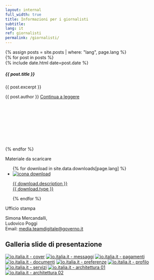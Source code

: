 ```yaml
---
layout: internal
full_width: true
title: Informazioni per i giornalisti
subtitle:
lang: it
ref: giornalisti
permalink: /giornalisti/
---
```


<section class="container mw-60">
    <div class="row">
        <div class="col-md-8">
            {% assign posts = site.posts | where: "lang", page.lang %}
            <div class="mt-0 mt-md-5">
                {% for post in posts %}
                  <div class="card-wrapper my-4">
                    <div class="card">
                      <div class="card-body">
                          <div class="head-tags">
                            <div class="d-flex justify-content-between w-100">
                              <div><span class="data">{% include date.html date=post.date %}</span></div>
                            </div>
                          </div>
                          <h5 class="card-title big-heading">{{ post.title }}</h5>
                          <p class="card-text">{{ post.excerpt }}</p>
                          <span class="card-signature">{{ post.author }}</span>
                          <a class="read-more" href="{{ site.baseurl }}{{ post.url }}">
                            <span class="">Continua a leggere</span>
                            <svg class="icon">
                              <use xlink:href="/assets/svg/sprite.svg#it-arrow-right"></use>
                            </svg>
                          </a>
                        </div>
                    </div>
                  </div>
                {% endfor %}
            </div>
        </div>
        <div class="col-md-4">
	        <aside class="mt-0 mt-md-5 pt-3 pt-md-5 pb-3 pb-md-5">
            <p class="font-weight-bold">Materiale da scaricare</p>
            <ul class="list-unstyled mt-2 mt-md-5">
                {% for download in site.data.downloads[page.lang] %}
                <li class="mb-2 pt-2 pb-2">
                    <a class="d-flex" download="{{ download.name }}" href="{{ download.asset | relative_url}}">
                        <img class="icon mr-3" src="{{'/assets/img/icon-download.svg' | relative_url}}" alt="icona download">
                        <p>
                        <span class="font-weight-bold">{{ download.description }}</span><br/>
                        <span class="small">{{ download.type }}</span>
                        </p>
                    </a>
                </li>
                {% endfor %}
            </ul>
            <p class="font-weight-bold pt-2 pt-md-4">Ufficio stampa</p>
            <p>Simona Mercandalli,<br/>Ludovico Poggi<br/>Email: <a href="mailto:media.teamdigitale@governo.it">media.teamdigitale@governo.it</a></p>
            </aside>
        </div>
    </div><!--/row-->
</section>

<section class="giornalisti__slides pt-3 pt-md-4 pb-3 pb-md-4">
    <div class="container mw-60">
        <h2>Galleria slide di presentazione</h2>
    </div>
    <div class="container giornalisti__slides-container mt-2 mt-md-5">
        <div class="d-flex flex-row flex-wrap giornalisti__slides-content">
            <a class="giornalisti__slides-item" href="{{'/assets/img/slides/it/slide-01-cover@2x.jpg' | relative_url}}"><img src="{{'/assets/img/slides/it/small/slide-01-cover.jpg' | relative_url}}" alt="io.italia.it - cover"></a>
            <a class="giornalisti__slides-item" href="{{'/assets/img/slides/it/slide-02-messaggi@2x.jpg' | relative_url}}"><img src="{{'/assets/img/slides/it/small/slide-02-messaggi.jpg' | relative_url}}" alt="io.italia.it - messaggi"></a>
            <a class="giornalisti__slides-item" href="{{'/assets/img/slides/it/slide-03-pagamenti@2x.jpg' | relative_url}}"><img src="{{'/assets/img/slides/it/small/slide-03-pagamenti.jpg' | relative_url}}" alt="io.italia.it - pagamenti"></a>
            <a class="giornalisti__slides-item" href="{{'/assets/img/slides/it/slide-04-documenti@2x.jpg' | relative_url}}"><img src="{{'/assets/img/slides/it/small/slide-04-documenti.jpg' | relative_url}}" alt="io.italia.it - documenti"></a>
            <a class="giornalisti__slides-item" href="{{'/assets/img/slides/it/slide-05-preferenze@2x.jpg' | relative_url}}"><img src="{{'/assets/img/slides/it/small/slide-05-preferenze.jpg' | relative_url}}" alt="io.italia.it - preferenze"></a>
            <a class="giornalisti__slides-item" href="{{'/assets/img/slides/it/slide-06-profilo@2x.jpg' | relative_url}}"><img src="{{'/assets/img/slides/it/small/slide-06-profilo.jpg' | relative_url}}" alt="io.italia.it - profilo"></a>
            <a class="giornalisti__slides-item" href="{{'/assets/img/slides/it/slide-07-servizi@2x.png' | relative_url}}"><img src="{{'/assets/img/slides/it/small/slide-07-servizi.png' | relative_url}}" alt="io.italia.it - servizi"></a>
            <a class="giornalisti__slides-item" href="{{'/assets/img/slides/it/slide-08-architettura-01@2x.jpg' | relative_url}}"><img src="{{'/assets/img/slides/it/small/slide-08-architettura-01.jpg' | relative_url}}" alt="io.italia.it - architettura 01"></a>
            <a class="giornalisti__slides-item" href="{{'/assets/img/slides/it/slide-09-architettura-02@2x.jpg' | relative_url}}"><img src="{{'/assets/img/slides/it/small/slide-09-architettura-02.jpg' | relative_url}}" alt="io.italia.it - architettura 02"></a>
        </div>
    </div>
</section>
